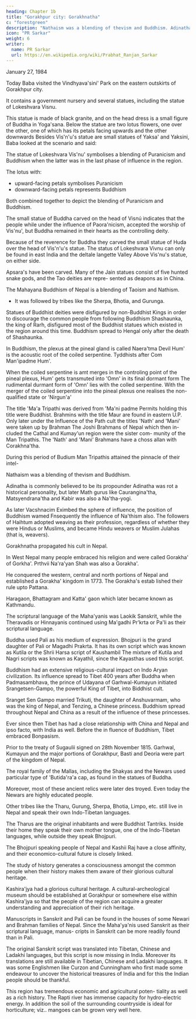 ```yaml
---
heading: Chapter 1b
title: "Gorakhpur city: Gorakhnatha"
c: "forestgreen"
description: "Nathaism was a blending of thevism and Buddhism. Adinatha was not a person, but gurus like Caurangina'tha, Matsyendrana'tha and Kabir."
icon: "PR Sarkar"
weight: 6
writer:
  name: PR Sarkar
  url: https://en.wikipedia.org/wiki/Prabhat_Ranjan_Sarkar
---
```




January 27, 1984

Today Baba visited the Vindhyava'sini' Park on the eastern outskirts of Gorakhpur city.

It contains a government nursery and several statues, including the statue of Lokeshvara Visnu.

This statue is made of black granite, and on the head dress is a small figure of Buddha in Yoga'sana. Below the statue are two lotus flowers, one over the other, one of which has its petals facing upwards and the other downwards Besides Vis'n'u's statue are small statues of Yaksa' and Yaksini, Baba looked at the scenario and said:

The statue of Lokeshvara Vis'nu' symbolises a blending of Puranicism and Buddhism when the latter was in the last phase of influence in the region.

The lotus with:
- upward-facing petals symbolises Puranicism
- downward-facing petals represents Buddhism

Both combined together to depict the blending of Puranicism and Buddhism. 

The small statue of Buddha carved on the head of Visnú indicates that the people while under the influence of Paora'nicism, accepted the worship of Vis'nu', but Buddha remained in their hearts as the controlling deity.

<!-- 19 -->

Because of the reverence for Buddha they carved the small statue of Huda over the head of Vis'n'u's statue. The status of Lokeshvara Vivnu can only be found in east India and the deltale langette Valley Above Vis'nu's statue, on either side. 

Apsara's have been carved. Many of the Jain statues consist of five hunted snake gods, and the Tao deities are repre- sented as deapons as in China. 

The Mahayana Buddhism of Nepal is a blending of Taoism and Nathism.
- It was followed by tribes like the Sherpa, Bhotia, and Gurunga.

Statues of Buddhist deities were disfigured by non-Buddhist Kings in order to discourage the common people from following Buddhism Shashaunka, the king of Rarh, disfigured most of the Buddhist statues which existed in the region around this time. Buddhism spread to Hengal only after the death of Shashaunka. 

In Buddhism, the plexus at the pineal gland is called Naera'tma Devil Hum' is the acoustic root of the coiled serpentine. Tyddhists after Com Man'ipadme Hum'. 

When the coiled serpentine is amt merges in the controling point of the pineal plexus, Hum' gets transmuted into 'Omn' in its final dormant form The rudimental durmant form of 'Omn' lies with the colled serpentine. With the merger of the coiled serpentine into the pineal plexus one realises the non-qualified state or 'Nirgun'a'

The title 'Ma'a Tripathi was derived from 'Ma'ni padme Permits holding this title were Buddhist. Brahmins with the title Maur are found in eastern U.P. Only later under the Influence of the Path cult the titles 'Nath' and 'Mani' were taken up by Brahman The Joshi Brahmans of Nepal which then in- cluded the Cathal and Kumay'un region were the sister com- munity of the Man Tripathis. The 'Nath' and 'Mani' Brahmans have a choss allan with Corakhna'tha. 

During this period of Budium Man Tripathis attained the pinnacle of their intel-

Nathaism was a blending of thevism and Buddhism.

Adinatha is commonly believed to be its propounder Adinatha was rot a historical personality, but later Math gurus like Caurangina'tha, Matsyendrana'tha and Kabir was also a Na'tha-yogi. 

As later Vacshnacim Eximbed the sphere of influence, the position of Buddhism wamed Fnsequently the influence of Na'thism also. The followers of Haihtum adopted weaving as their profession, regardless of whether they were Hindus or Muslims, and became Hindu weavers or Muslim Julahas (that is, weavers).

<!-- 20 -->

Gorakhnatha propagated his cult in Nepal. 

In West Nepal many people embraced his religion and were called Gorakha' of Gorkha'. Prthvii Na'ra'yan Shah was also a Gorakha'. 

He conquered the western, central and north portions of Nepal and established a Gorakha' kingdom in 1773. The Gorakha's estab lished their rule upto Pattana. 

Haragaon, Bhattagram and Katta' gaon which later became known as Kathmandu.

The scriptural language of the Maha'yanis was Laokik Sanskrit, while the Theravadis or Hinnayanis continued using Ma'gadhi Pr'krta or Pa'li as their scriptural language. 

Buddha used Pali as his medium of expression. Bhojpuri is the grand daughter of Pali or Magadhi Prakrta. It has its own script which was known as Kutila or the Shrii Harsa script of Kaushambil The mixture of Kutila and Nagri scripts was known as Kayathil, since the Kayasthas used this script.

Buddhism had an extensive religious-cultural impact on Indo Aryan civilization. Its influence spread to Tibet 400 years after Buddha when Padmasambhava, the prince of Udayana of Garhwal-Kumayun initiated Srangetsen-Gampo, the powerful King of Tibet, into Biddhist cult. 

Sranget Sen Gampo married Trikuti, the daughter of Anshuvarmam, who was the king of Nepal, and Tenzing, a Chinese princess. Buddhism spread throughout Nepal and China as a result of the influence of these princesses. 

Ever since then Tibet has had a close relationship with China and Nepal and ipso facto, with India as well. Before the in fluence of Buddhism, Tibet embraced Bonpasism.

Prior to the treaty of Sugaulii signed on 28th November 1815. Garhwal, Kumayun and the major portions of Gorakhpur, Basti and Deoria were part of the kingdom of Nepal. 

The royal family of the Mallas, including the Shakyas and the Newars used particular type of 'Butida'ra'a cap, as found in the statues of Buddha. 

Moreover, most of these ancient relics were later des troyed. Even today the Newars are highly educated people. 

Other tribes like the Tharu, Gurung, Sherpa, Bhotia, Limpo, etc. still live in Nepal and speak their own Indo-Tibetan languages.

The Tharus are the original inhabitants and were Buddhist Tantriks. Inside their home they speak their own mother tongue, one of the Indo-Tibetan languages, while outside they speak Bhojpuri.

<!-- 21 -->

The Bhojpuri speaking people of Nepal and Kashii Raj have a close affinity, and their economico-cultural future is closely linked.

The study of history generates a consciousness amongst the common people when their history makes them aware of their glorious cultural heritage. 

Kashira'jya had a glorious cultural heritage. A cultural-archeological museum should be established at Gorakhpur or somewhere else within  Kashira'jya so that the people of the region can acquire a greater understanding and appreciation of their rich heritage.

Manuscripts in Sanskrit and Pali can be found in the houses of some Newari and Brahman families of Nepal. Since the Maha'ya'nis used Sanskrit as their scriptural language, manus- cripts in Sanskrit can be more readily found than in Pali. 

The original Sanskrit script was translated into Tibetan, Chinese and Ladakhi languages, but this script is now missing in India. Moreover its translations are still available in Tibetian, Chinese and Ladakhi languages. It was some Englishmen like Curzon and Cunningham who first made some endeavour to uncover the historical treasures of India and for this the Indian people should be thankful.

This region has tremendous economic and agricultural poten- tiality as well as a rich history. The Rapti river has immense capacity for hydro-electric energy. In addition the soil of the surrounding countryside is ideal for horticulture; viz.. mangoes can be grown very well here.
